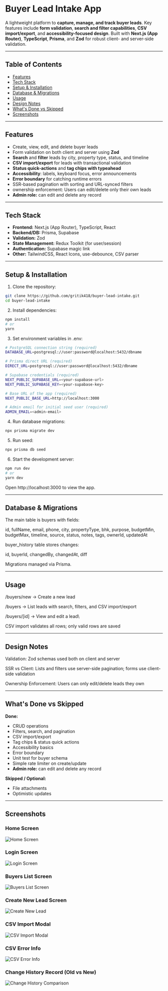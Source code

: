 # Buyer Lead Intake App

A lightweight platform to **capture, manage, and track buyer leads**. Key features include **form validation**, **search and filter capabilities**, **CSV import/export**, and **accessibility-focused design**. Built with **Next.js (App Router)**, **TypeScript**, **Prisma**, and **Zod** for robust client- and server-side validation.

---

## Table of Contents

- [Features](#features)
- [Tech Stack](#tech-stack)
- [Setup & Installation](#setup--installation)
- [Database & Migrations](#database--migrations)
- [Usage](#usage)
- [Design Notes](#design-notes)
- [What's Done vs Skipped](#whats-done-vs-skipped)
- [Screenshots](#screenshots)

---

## Features

- Create, view, edit, and delete buyer leads
- Form validation on both client and server using **Zod**
- **Search** and **filter** leads by city, property type, status, and timeline
- **CSV import/export** for leads with transactional validation
- **Status quick-actions** and **tag chips with typeahead**
- **Accessibility**: labels, keyboard focus, error announcements
- **Error boundary** for catching runtime errors
- SSR-based pagination with sorting and URL-synced filters
- ownership enforcement: Users can edit/delete only their own leads
- **Admin role:** can edit and delete any record

---

## Tech Stack

- **Frontend:** Next.js (App Router), TypeScript, React
- **Backend/DB:** Prisma, Supabase
- **Validation:** Zod
- **State Management:** Redux Toolkit (for user/session)
- **Authentication:** Supabase magic link
- **Other:** TailwindCSS, React Icons, use-debounce, CSV parser

---

## Setup & Installation

1. Clone the repository:

```bash
git clone https://github.com/gritik418/buyer-lead-intake.git
cd buyer-lead-intake
```

2. Install dependencies:

```bash
npm install
# or
yarn
```

3. Set environment variables in .env:

```bash
# PostgreSQL connection string (required)
DATABASE_URL=postgresql://user:password@localhost:5432/dbname

# Prisma direct URL (required)
DIRECT_URL=postgresql://user:password@localhost:5432/dbname

# Supabase credentials (required)
NEXT_PUBLIC_SUPABASE_URL=<your-supabase-url>
NEXT_PUBLIC_SUPABASE_KEY=<your-supabase-key>

# Base URL of the app (required)
NEXT_PUBLIC_BASE_URL=http://localhost:3000

# Admin email for initial seed user (required)
ADMIN_EMAIL=<admin-email>
```

4. Run database migrations:

```bash
npx prisma migrate dev
```

5. Run seed:

```bash
npx prisma db seed
```

6. Start the development server:

```bash
npm run dev
# or
yarn dev
```

Open http://localhost:3000 to view the app.

---

## Database & Migrations

The main table is buyers with fields:

id, fullName, email, phone, city, propertyType, bhk, purpose, budgetMin, budgetMax, timeline, source, status, notes, tags, ownerId, updatedAt

buyer_history table stores changes:

id, buyerId, changedBy, changedAt, diff

Migrations managed via Prisma.

---

## Usage

/buyers/new → Create a new lead

/buyers → List leads with search, filters, and CSV import/export

/buyers/[id] → View and edit a lead\

CSV import validates all rows; only valid rows are saved

---

## Design Notes

Validation: Zod schemas used both on client and server

SSR vs Client: Lists and filters use server-side pagination; forms use client-side validation

Ownership Enforcement: Users can only edit/delete leads they own

---

## What's Done vs Skipped

**Done:**

- CRUD operations
- Filters, search, and pagination
- CSV import/export
- Tag chips & status quick actions
- Accessibility basics
- Error boundary
- Unit test for buyer schema
- Simple rate limiter on create/update
- **Admin role:** can edit and delete any record

**Skipped / Optional:**

- File attachments
- Optimistic updates

---

## Screenshots

### Home Screen

![Home Screen](/public/screenshots/home_screen.png)

### Login Screen

![Login Screen](/public/screenshots/login_screen.png)

### Buyers List Screen

![Buyers List Screen](/public/screenshots/buyers_list_screen.png)

### Create New Lead Screen

![Create New Lead](/public/screenshots/create_new_lead_screen.png)

### CSV Import Modal

![CSV Import Modal](/public/screenshots/import_csv_modal.png)

### CSV Error Info

![CSV Error Info](/public/screenshots/csv_error_info_with_row_info.png)

### Change History Record (Old vs New)

![Change History Comparison](/public/screenshots/change_history_record_with_old_new_comparison.png)
